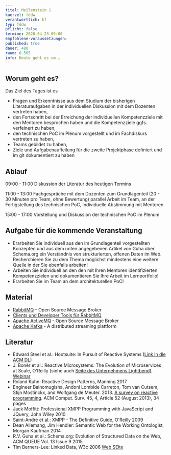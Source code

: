 ```yaml
---
titel: Meilenstein 1
kuerzel: fddw
verantwortlich: kf
typ: fddw
pflicht: false
termine: 2020-04-23 09:00
empfohlene-voraussetzungen: 
published: true
dauer: 480
raum: 0.505
info: Heute geht es um …
---
```


## Worum geht es?
Das Ziel des Tages ist es
- Fragen und Erkenntnisse aus dem Studium der bisherigen Literaturaufgaben in der individuellen Diskussion mit dem Dozenten vertreten haben,
- den Fortschritt bei der Erreichung der individuellen Kompetenzziele mit den Mentoren besprochen haben und die Kompetenzziele ggfs. verfeinert zu haben,
- den technischen PoC im Plenum vorgestellt und im Fachdiskurs vertreten zu haben,
- Teams gebildet zu haben,  
- Ziele und Aufgabenaufteilung für die zweite Projektphase definiert und im git dokumentiert zu haben

## Ablauf
09:00 - 11:00 Diskussion der Literatur des heutigen Termins

11:00 - 13:00 Fachgespräche mit dem Dozenten zum Grundlagenteil (20 - 30 Minuten pro Team, ohne Bewertung) 
parallel Arbeit im Team, an der Fertigstellung des technischen PoC, individuelle Abstimmung mit Mentoren

15:00 - 17:00 Vorstellung und Diskussion der technischen PoC im Plenum

## Aufgabe für die kommende Veranstaltung
- Erarbeiten Sie individuell aus den im Grundlagenteil vorgestellten Konzepten und aus dem unten angegebenen Artikel von Guha über Schema.org ein Verständnis von strukturierten, offenen Daten im Web. Recherchieren Sie zu dem Thema möglichst mindestens eine weitere Quelle in der Sie ebenfalls arbeiten! 
- Arbeiten Sie individuell an den den mit Ihren Mentoren identifizierten Kompetenzzielen und dokumentieren Sie Ihre Arbeit im Lernportfolio!
- Erarbeiten Sie im Team an dem architekturellen PoC!

## Material
- [RabbitMQ](https://www.rabbitmq.com/) - Open Source Message Broker
- [Clients und Developer Tools für RabbitMQ](https://www.rabbitmq.com/devtools.html)
- [Apache ActiveMQ](https://github.com/apache/activemq) - Open Source Message Broker
- [Apache Kafka](http://kafka.apache.org/) - A distributed streaming plattform

## Literatur
- Edward Steel et al.: Hootsuite: In Pursuit of Reactive Systems ([Link in die ACM DL](https://dlnext.acm.org/doi/abs/10.1145/3121437.3131240))
- J. Bonér et al.: Reactive Microsystems: The Evolution of Microservices at Scale, O'Reilly (siehe auch [Seite des Unternehmens Lightbend](https://www.lightbend.com/ebooks/reactive-microsystems-evolution-of-microservices-scalability-oreilly)), [Webinar](https://on.acm.org/c/acm-learning-webinars)
- Roland Kuhn: Reactive Design Patterns, Manning 2017
- Engineer Bainomugisha, Andoni Lombide Carreton, Tom van Cutsem, Stijn Mostinckx, and Wolfgang de Meuter. 2013. [A survey on reactive programming](http://dx.doi.org/10.1145/2501654.2501666). ACM Comput. Surv. 45, 4, Article 52 (August 2013), 34 pages
- Jack Moffitt: Professional XMPP Programming with JavaScript and JQuery, John Wiley 2010
- Saint-André et al.: XMPP - The Definitive Guide, O'Reilly 2009
- Dean Allemang, Jim Hendler: Semantic Web for the Working Ontologist, Morgan Kaufman 2014
- R.V. Guha et al.: Schema.org: Evolution of Structured Data on the Web, ACM QUEUE Vol. 13 Issue 9 2015
- Tim Berners-Lee: Linked Data, W3c 2006 [Web SEite](https://www.w3.org/DesignIssues/LinkedData)

